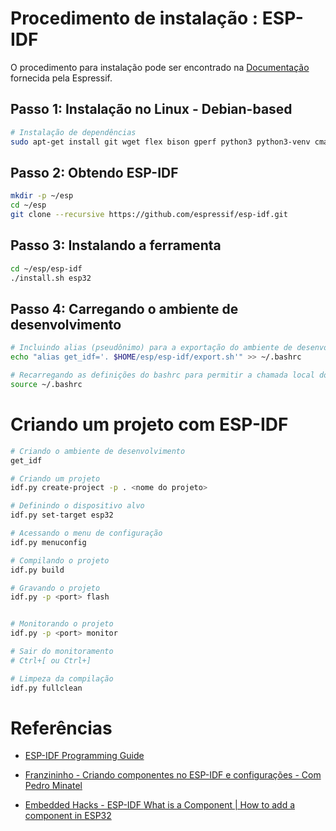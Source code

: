 # Procedimento de instalação : ESP-IDF
O procedimento para instalação pode ser encontrado na 
[Documentação](https://docs.espressif.com/projects/esp-idf/en/latest/esp32/get-started/linux-macos-setup.html)
fornecida pela Espressif.

## Passo 1: Instalação no Linux - Debian-based
```bash
# Instalação de dependências
sudo apt-get install git wget flex bison gperf python3 python3-venv cmake ninja-build ccache libffi-dev libssl-dev dfu-util libusb-1.0-0
```

## Passo 2: Obtendo ESP-IDF

```bash
mkdir -p ~/esp
cd ~/esp
git clone --recursive https://github.com/espressif/esp-idf.git
```
## Passo 3: Instalando a ferramenta
```bash
cd ~/esp/esp-idf
./install.sh esp32
```

## Passo 4: Carregando o ambiente de desenvolvimento
```bash
# Incluindo alias (pseudônimo) para a exportação do ambiente de desenvolvimento
echo "alias get_idf='. $HOME/esp/esp-idf/export.sh'" >> ~/.bashrc

# Recarregando as definições do bashrc para permitir a chamada local do alias
source ~/.bashrc
```


# Criando um projeto com ESP-IDF

```bash
# Criando o ambiente de desenvolvimento
get_idf

# Criando um projeto 
idf.py create-project -p . <nome do projeto>

# Definindo o dispositivo alvo
idf.py set-target esp32

# Acessando o menu de configuração
idf.py menuconfig
```

```bash
# Compilando o projeto
idf.py build

# Gravando o projeto
idf.py -p <port> flash


# Monitorando o projeto
idf.py -p <port> monitor

# Sair do monitoramento
# Ctrl+[ ou Ctrl+]

# Limpeza da compilação
idf.py fullclean
```


# Referências

* [ESP-IDF Programming Guide](https://docs.espressif.com/projects/esp-idf/en/latest/esp32/index.html)

* [Franzininho - Criando componentes no ESP-IDF e configurações - Com Pedro Minatel](https://youtu.be/FgAqc4kLFzI)

* [Embedded Hacks - ESP-IDF What is a Component | How to add a component in ESP32](https://youtu.be/COB_vBtTdiY)